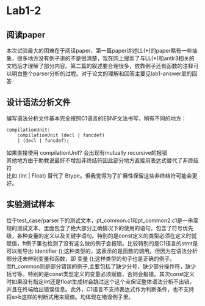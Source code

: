 # Lab1-2
## 阅读paper
本次试验最大的困难在于阅读paper，第一篇paper讲述LL(\*)的paper略有一些抽象，很多地方没有例子讲的不是很清楚，我在网上搜索了与LL(\*)和antlr3相关的文档后才理解了部分内容。第二篇的叙述要合理很多，依靠例子还有函数的注释可以明白整个parser分析的过程。对于论文的理解和回答主要见lab1-answer里的回答

## 设计语法分析文件
编写语法分析文件基本完全按照C1语言的EBNF文法书写，稍有不同的地方：

    compilationUnit:
	    compilationUnit (decl | funcdef)
	    | (decl | funcdef);
    
如果直接使用 compilationUnit? 会出现有mutually recursive的报错<br>
其他地方由于助教说最好不增加非终结符因此部分地方直接用表达式替代了非终结符<br>
比如 (Int | Float) 替代了 Btype。但我觉得为了扩展性保留这些非终结符可能会更好。


## 实验测试样本
位于test_case/parser下的测试文本，pt_common.c1和pt_common2.c1是一串常规的测试文本，里面包含了绝大部分正确情况下的使用的语句。包含了符号优先级，各种变量的定义以及关键字语句。特别的是const定义的类型必须在定义时就赋值，ft例子里也检测了没有这么做的例子会报错。比较特别的是C1语言的stmt是可以推导出 Identifier ();这种类型的，这表示的是函数的调用。但因为在语法分析部分还未辨别变量和函数，即 变量 ();这样类型的句子也是正确的例子。<br>
而ft_common则是部分错误的例子,主要包括了缺少分号，缺少部分操作符，缺少括号等。特别的是const类型定义的变量必须赋值，否则会报错。其次const定义时如果没有指定int还是float生成树会跳过这个这个点保证整体语法分析不出错，并且在终端给出错误信息。此外，C1语言不支持表达式作为判断条件，也不支持将a>b这样的判断式用来赋值。均体现在错误例子里。